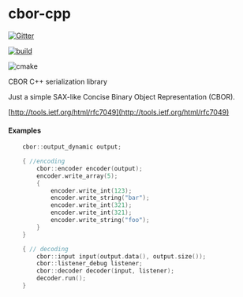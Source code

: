 cbor-cpp
========

[![Gitter](https://badges.gitter.im/Join%20Chat.svg)](https://gitter.im/naphaso/cbor-cpp?utm_source=badge&utm_medium=badge&utm_campaign=pr-badge&utm_content=badge)

[![build](https://github.com/Magolves/cbor-cpp/blob/master/.github/workflows/cmake.yml/badge.svg)](https://github.com/Magolves/cbor-cpp/blob/master/.github/workflows/cmake.yml/badge.svg)

![cmake](https://github.com/github/docs/actions/workflows/cmake.yml/badge.svg)

CBOR C++ serialization library

Just a simple SAX-like Concise Binary Object Representation (CBOR).

[http://tools.ietf.org/html/rfc7049](http://tools.ietf.org/html/rfc7049)

#### Examples

```C++
    cbor::output_dynamic output;

    { //encoding
        cbor::encoder encoder(output);
        encoder.write_array(5);
        {
            encoder.write_int(123);
            encoder.write_string("bar");
            encoder.write_int(321);
            encoder.write_int(321);
            encoder.write_string("foo");
        }
    }

    { // decoding
        cbor::input input(output.data(), output.size());
        cbor::listener_debug listener;
        cbor::decoder decoder(input, listener);
        decoder.run();
    }
```
